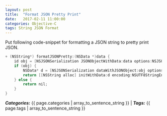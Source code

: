 ```yaml
---
layout: post
title:  "Format JSON Pretty Print"
date:   2017-02-11 11:00:00
categories: Objective-C
tags: String JSON Format
---
```


Put following code-snippet for formatting a JSON string to pretty print JSON.

```Objective-C
+ (NSString*) formatJSONPretty:(NSData *)data {
    id obj = [NSJSONSerialization JSONObjectWithData:data options:NSJSONReadingAllowFragments error:nil];
    if (obj) {
        NSData* d = [NSJSONSerialization dataWithJSONObject:obj options:NSJSONWritingPrettyPrinted error:nil];
        return [[NSString alloc] initWithData:d encoding:NSUTF8StringEncoding];
    } else {
        return nil;
    }
}
```

_**Categories:**_ {{ page.categories | array_to_sentence_string }} \| _**Tags:**_ {{ page.tags | array_to_sentence_string }}
